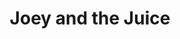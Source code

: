 ---
layout: post
title:  "Joey and the Juice"
description: "Good times and casual dining with a twist go hand-in-hand at the new eat-in destination, Blackwood Pantry where staff treat you like best mates and the kitchen team are always creating something special. And something special is what you get when 3 mates from the Shire put their heads and talents together to create a place especially for those looking for a great time. Good times and casual dining with a twist go hand-in-hand at the new eat-in destination, Blackwood Pantry where staff treat you like best mates and the kitchen team are always creating something special. And something special is what you get when 3 mates from the Shire put their heads and talents together to create a place especially for those looking for a great time."
address: "5/33 Surf Ln, Cronulla NSW 2230"
image: http://www.blackwoodpantry.com.au/wp-content/themes/blackwood_pantry/images/pantry_3.jpg
link: https://squareup.com/gift/44EMK28RAJF4E/order
---
